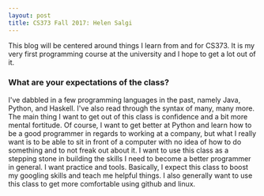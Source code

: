 ```yaml
---
layout: post
title: CS373 Fall 2017: Helen Salgi
---
```


This blog will be centered around things I learn from and for CS373. It is my very first programming course at the university and I hope to get a lot out of it.

### What are your expectations of the class?

I've dabbled in a few programming languages in the past, namely Java, Python, and Haskell. I've also read through the syntax of many, many more. The main thing I want to get out of this class is confidence and a bit more mental fortitude. Of course, I want to get better at Python and learn how to be a good programmer in regards to working at a company, but what I really want is to be able to sit in front of a computer with no idea of how to do something and to not freak out about it. I want to use this class as a stepping stone in building the skills I need to become a better programmer in general. I want practice and tools. Basically, I expect this class to boost my googling skills and teach me helpful things. I also generally want to use this class to get more comfortable using github and linux.
